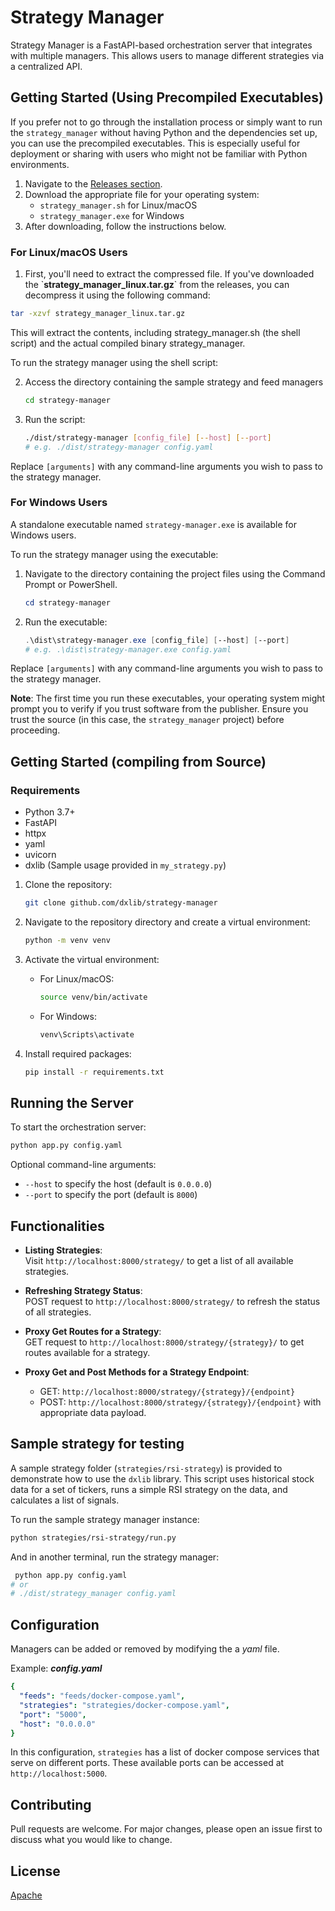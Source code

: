 # Strategy Manager

Strategy Manager is a FastAPI-based orchestration server that integrates with multiple managers. This allows users to manage different strategies via a centralized API.

## Getting Started (Using Precompiled Executables)


If you prefer not to go through the installation process or simply want to run the `strategy_manager` without having Python and the dependencies set up, you can use the precompiled executables. This is especially useful for deployment or sharing with users who might not be familiar with Python environments.

1. Navigate to the [Releases section](https://github.com/delphos-quant/strategy-manager/releases).
2. Download the appropriate file for your operating system:
    - `strategy_manager.sh` for Linux/macOS
    - `strategy_manager.exe` for Windows
3. After downloading, follow the instructions below.

### For Linux/macOS Users

1. First, you'll need to extract the compressed file. If you've downloaded the \`**strategy_manager_linux.tar.gz**\` from the releases, you can decompress it using the following command:

```bash
tar -xzvf strategy_manager_linux.tar.gz
```

This will extract the contents, including strategy_manager.sh (the shell script) and the actual compiled binary strategy_manager.

To run the strategy manager using the shell script:

2. Access the directory containing the sample strategy and feed managers

    ```bash
    cd strategy-manager
    ```

3. Run the script:

    ```bash
    ./dist/strategy-manager [config_file] [--host] [--port]
    # e.g. ./dist/strategy-manager config.yaml
    ```

Replace `[arguments]` with any command-line arguments you wish to pass to the strategy manager.

### For Windows Users

A standalone executable named `strategy-manager.exe` is available for Windows users.

To run the strategy manager using the executable:

1. Navigate to the directory containing the project files using the Command Prompt or PowerShell.
    ```powershell
   cd strategy-manager
   ```    

2. Run the executable:

    ```powershell
    .\dist\strategy-manager.exe [config_file] [--host] [--port]
    # e.g. .\dist\strategy-manager.exe config.yaml
    ```

Replace `[arguments]` with any command-line arguments you wish to pass to the strategy manager.

**Note**: The first time you run these executables, your operating system might prompt you to verify if you trust software from the publisher. Ensure you trust the source (in this case, the `strategy_manager` project) before proceeding.


## Getting Started (compiling from Source)

### Requirements

- Python 3.7+
- FastAPI
- httpx
- yaml
- uvicorn
- dxlib (Sample usage provided in `my_strategy.py`)

1. Clone the repository:
   ```bash
   git clone github.com/dxlib/strategy-manager
   ```

2. Navigate to the repository directory and create a virtual environment:
   ```bash
   python -m venv venv
   ```

3. Activate the virtual environment:
   - For Linux/macOS:
     ```bash
     source venv/bin/activate
     ```
   - For Windows:
     ```bash
     venv\Scripts\activate
     ```

4. Install required packages:
   ```bash
   pip install -r requirements.txt
   ```

## Running the Server

To start the orchestration server:

```bash
python app.py config.yaml
```

Optional command-line arguments:
- `--host` to specify the host (default is `0.0.0.0`)
- `--port` to specify the port (default is `8000`)

## Functionalities

- **Listing Strategies**:  
   Visit `http://localhost:8000/strategy/` to get a list of all available strategies.

- **Refreshing Strategy Status**:  
   POST request to `http://localhost:8000/strategy/` to refresh the status of all strategies.

- **Proxy Get Routes for a Strategy**:  
   GET request to `http://localhost:8000/strategy/{strategy}/` to get routes available for a strategy.

- **Proxy Get and Post Methods for a Strategy Endpoint**:  
   - GET: `http://localhost:8000/strategy/{strategy}/{endpoint}`
   - POST: `http://localhost:8000/strategy/{strategy}/{endpoint}` with appropriate data payload.

## Sample strategy for testing

A sample strategy folder (`strategies/rsi-strategy`) is provided to demonstrate how to use the `dxlib` library. 
This script uses historical stock data for a set of tickers, runs a simple RSI strategy on the data, and calculates a list of signals.

To run the sample strategy manager instance:
```bash
python strategies/rsi-strategy/run.py
```

And in another terminal, run the strategy manager:
```bash
 python app.py config.yaml
# or
# ./dist/strategy_manager config.yaml
```

## Configuration

Managers can be added or removed by modifying the a _yaml_ file.

Example:
_**config.yaml**_
```yaml
{
  "feeds": "feeds/docker-compose.yaml",
  "strategies": "strategies/docker-compose.yaml",
  "port": "5000",
  "host": "0.0.0.0"
}
```

In this configuration, `strategies` has a list of docker compose services that serve on different ports. These available ports can be accessed at `http://localhost:5000`.

## Contributing

Pull requests are welcome. For major changes, please open an issue first to discuss what you would like to change.

## License

[Apache](https://www.apache.org/licenses/LICENSE-2.0)
